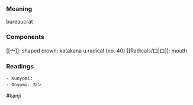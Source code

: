 ### Meaning

bureaucrat

### Components

[[宀]]: shaped crown; katakana u radical (no. 40) [[Radicals/口|口]]: mouth

### Readings

```
- Kunyomi: 
- Onyomi: カン
```

#kanji